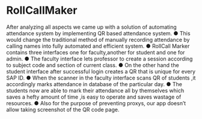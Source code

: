 # RollCallMaker
After analyzing all aspects we came up with a solution of automating attendance system by
implementing QR based attendance system.
● This would change the traditional method of manually recording attendance by calling names into fully
automated and efficient system.
● RollCall Marker contains three interfaces one for faculty,another for student and one for admin.
● The faculty interface lets professor to create a session according to subject code and section of current
class.
● On the other hand the student interface after successful login creates a QR that is unique for every SAP
ID.
● When the scanner in the faculty interface scans QR of students ,it accordingly marks attendance in
database of the particular day.
● The students now are able to mark their attendance all by themselves which saves a hefty amount of
time ,is easy to operate and saves wastage of resources.
● Also for the purpose of preventing proxys, our app doesn’t allow taking screenshot of the QR code page.
